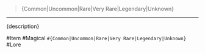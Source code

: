 >{Common|Uncommon|Rare|Very Rare|Legendary|Unknown}
---

{description}

#Item #Magical `#{Common|Uncommon|Rare|Very Rare|Legendary|Unknown}` #Lore


